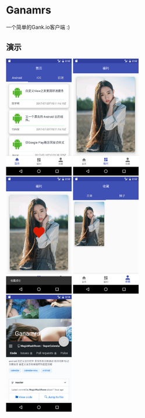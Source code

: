 # Ganamrs
一个简单的Gank.io客户端 :)

## 演示

<p>
 <img src="/image/image1.png" width="180"/>
 <img src="/image/image2.png" width="180"/>
 <img src="/image/image3.png" width="180"/>
 <img src="/image/image4.png" width="180"/>
 <img src="/image/image5.png" width="180"/>
</p>
